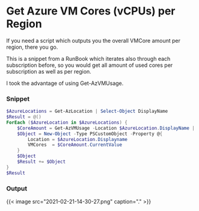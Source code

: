 # Get Azure VM Cores (vCPUs) per Region


If you need a script which outputs you the overall VMCore amount per region, there you go.

<!--more-->

This is a snippet from a RunBook which iterates also through each subscription before, so you would get all amount of used cores per subscription as well as per region.

I took the advantage of using Get-AzVMUsage.

### Snippet

```powershell
$AzureLocations = Get-AzLocation | Select-Object DisplayName
$Result = @()
ForEach ($AzureLocation in $AzureLocations) {
    $CoreAmount = Get-AzVMUsage -Location $AzureLocation.DisplayName | Where-Object { $_.Name.Value -eq "virtualMachines" } | Select-Object currentvalue
    $Object = New-Object -Type PSCustomObject -Property @{
        Location = $AzureLocation.Displayname
        VMCores  = $CoreAmount.CurrentValue
    }
    $Object
    $Result += $Object
}
$Result
```

### Output

{{< image src="2021-02-21-14-30-27.png" caption="." >}}

